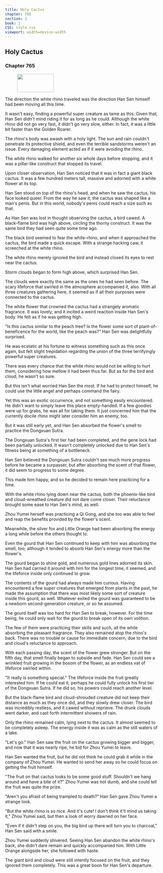 ```yaml
---
title: Holy Cactus
chapter: 765
section: 2
book: 2
CSS: style.css
viewport: width=device-width
---
```


## Holy Cactus

### Chapter 765

<figure>
	<img src="../Images/gem.gif" alt="" id="gem" width="120" height="60" />
</figure>

The direction the white rhino traveled was the direction Han Sen himself had been moving all this time.

It wasn't easy, finding a powerful super creature as tame as this. Given that, Han Sen didn't mind riding it for as long as he could. Although the white rhino did not go very fast, it didn't go very slow, either. In fact, it was a little bit faster than the Golden Roarer.

The rhino's body was awash with a holy light. The sun and rain couldn't penetrate its protective shield, and even the terrible sandstorms weren't an issue. Every damaging element acted as if it were avoiding the rhino.

The white rhino walked for another six whole days before stopping, and it was a pillar-like construct that stopped its travel.

Upon closer observation, Han Sen noticed that it was in fact a giant black cactus. It was a few hundred meters tall, massive and adorned with a white flower at its top.

Han Sen stood on top of the rhino's head, and when he saw the cactus, his face looked queer. From the way he saw it, the cactus was shaped like a man's penis. But in this world, nobody's penis could reach a size such as that.

As Han Sen was lost in thought observing the cactus, a bird cawed. A black-flame bird was high above, circling the thorny construct. It was the same bird they had seen quite some time ago.

The black bird seemed to fear the white-rhino, and when it approached the cactus, the bird made a quick escape. With a strange hacking caw, it screeched at the white rhino.

The white rhino merely ignored the bird and instead closed its eyes to rest near the cactus.

Storm clouds began to form high above, which surprised Han Sen.

The clouds were exactly the same as the ones he had seen before. The scary lifeforce that swirled in the atmosphere accompanied it, also. With all three creatures gathering here, it seemed as if all their purposes were connected to the cactus.

The white flower that crowned the cactus had a strangely aromatic fragrance. It was lovely, and it incited a weird reaction inside Han Sen's body. He felt as if he was getting high.

"Is this cactus similar to the peach tree? Is the flower some sort of plant-of-beneficence for the world, like the peach was?" Han Sen was delightfully surprised.

He was ecstatic at his fortune to witness something such as this once again, but felt slight trepidation regarding the union of the three terrifyingly powerful super creatures.

There was every chance that the white rhino would not be willing to hurt them, considering how mellow it had been thus far. But as for the bird and cloud, he wasn't so sure.

But this isn't what worried Han Sen the most. If he had to protect himself, he could use the little angel and perhaps command the fairy.

Yet this was an exotic occurrence, and not something easily encountered. He didn't want to simply leave this place empty-handed. If a few goodies were up for grabs, he was all for taking them. It just concerned him that the currently docile rhino might later consider him an enemy, too.

But it was still early yet, and Han Sen absorbed the flower's smell to practice the Dongxuan Sutra.

The Dongxuan Sutra's first tier had been completed, and the gene lock had been partially unlocked. It wasn't completely unlocked due to Han Sen's fitness being at something of a bottleneck.

Han Sen believed the Dongxuan Sutra couldn't see much more progress before he became a surpasser, but after absorbing the scent of that flower, it did seem to progress to some degree.

This made him happy, and so he decided to remain here practicing for a time.

With the white rhino lying down near the cactus, both the phoenix-like bird and cloud-wreathed creature did not dare come closer. Their reluctance brought some ease to Han Sen's mind, as well.

Zhou Yumei herself was practicing a Qi Gong, and she too was able to feel and reap the benefits provided by the flower's scent.

Meanwhile, the silver fox and Little Orange had been absorbing the energy a long while before the others thought to.

Even the gourd that Han Sen continued to keep with him was absorbing the smell, too; although it tended to absorb Han Sen's energy more than the flower's.

The gourd began to shine gold, and numerous gold lines adorned its skin. Han Sen had carried it around with him for the longest time, it seemed, and the lifeforce inside only continued to grow.

The contents of the gourd had always made him curious. Having encountered a few super creatures that emerged from plants in the past, he made the assumption that there was most likely some sort of creature inside this gourd, as well. Whatever exited the gourd was guaranteed to be a newborn second-generation creature, or so he assumed.

The gourd itself was too hard for Han Sen to break, however. For the time being, he could only wait for the gourd to break open of its own volition.

The few of them were practicing their skills and such, all the while absorbing the pleasant fragrance. They also remained atop the rhino's back. There was no trouble or cause for immediate concern, due to the bird and cloud's reluctance to approach.

With each passing day, the scent of the flower grew stronger. But on the fifth day, that smell finally began to subside and fade. Han Sen could see a wrinkled fruit growing in the bosom of the flower, as an endless vat of lifeforce swirled within.

"It really is something special." The lifeforce inside the fruit greatly interested him. If he could eat it, perhaps he could fully unlock his first tier of the Dongxuan Sutra. If he did so, his powers could reach another level.

But the black-flame bird and cloud-shrouded creature did not keep their distance as much as they once did, and they slowly drew closer. The bird was incredibly restless, and it cawed without reprieve. The drunk clouds went darker, and cast forth intermittent showers of rain.

Only the rhino remained calm, lying next to the cactus. It almost seemed to be completely asleep. The energy inside it was as calm as the still waters of a lake.

"Let's go." Han Sen saw the fruit on the cactus growing bigger and bigger, and now that it was nearly ripe, he bid for Zhou Yumei to leave.

Han Sen wanted the fruit, but he did not think he could grab it while in the company of Zhou Yumei. He wanted to send her away so he could focus on getting the fruit himself.

"The fruit on that cactus looks to be some good stuff. Shouldn't we hang around and have a bite of it?" Zhou Yumei was not dumb, and she could tell the fruit was quite the prize.

"Aren't you afraid of being trampled to death?" Han Sen gave Zhou Yumei a strange look.

"But the white rhino is so nice. And it's cute! I don't think it'll mind us taking it," Zhou Yumei said, but then a look of worry dawned on her face.

"Even if it didn't step on you, the big bird up there will turn you to charcoal," Han Sen said with a smile.

Zhou Yumei suddenly shivered. Seeing Han Sen abandon the white rhino's back, she didn't dare remain and quickly accompanied him. With Little Orange alongside her, she followed with haste.

The giant bird and cloud were still intently focused on the fruit, and they ignored them completely. This was a great boon for Han Sen's departure.